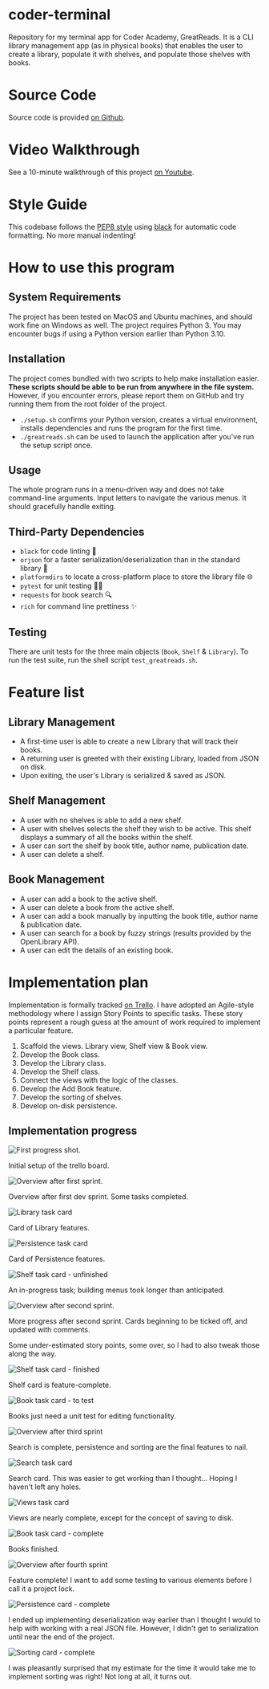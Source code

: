 # coder-terminal

Repository for my terminal app for Coder Academy, GreatReads. It is a CLI library management app (as in physical books) that enables the user to create a library, populate it with shelves, and populate those shelves with books.

# Source Code

Source code is provided [on Github](https://github.com/willr42/coder-terminal).

# Video Walkthrough

See a 10-minute walkthrough of this project [on Youtube](https://youtu.be/mmM8n5h9yAQ).

# Style Guide

This codebase follows the [PEP8 style](https://peps.python.org/pep-0008/) using [black](https://github.com/psf/black) for automatic code formatting. No more manual indenting!

# How to use this program

## System Requirements

The project has been tested on MacOS and Ubuntu machines, and should work fine on Windows as well. The project requires Python 3. You may encounter bugs if using a Python version earlier than Python 3.10.

## Installation

The project comes bundled with two scripts to help make installation easier. **These scripts should be able to be run from anywhere in the file system.** However, if you encounter errors, please report them on GitHub and try running them from the root folder of the project.

- `./setup.sh` confirms your Python version, creates a virtual environment, installs dependencies and runs the program for the first time.
- `./greatreads.sh` can be used to launch the application after you've run the setup script once.

## Usage

The whole program runs in a menu-driven way and does not take command-line arguments. Input letters to navigate the various menus. It should gracefully handle exiting.

## Third-Party Dependencies

- `black` for code linting 💅
- `orjson` for a faster serialization/deserialization than in the standard library 🚅
- `platformdirs` to locate a cross-platform place to store the library file 🌐
- `pytest` for unit testing 👨‍🔬
- `requests` for book search 🔍
- `rich` for command line prettiness ✨

## Testing

There are unit tests for the three main objects (`Book`, `Shelf` & `Library`). To run the test suite, run the shell script `test_greatreads.sh`.

# Feature list

## Library Management

- A first-time user is able to create a new Library that will track their books.
- A returning user is greeted with their existing Library, loaded from JSON on disk.
- Upon exiting, the user's Library is serialized & saved as JSON.

## Shelf Management

- A user with no shelves is able to add a new shelf.
- A user with shelves selects the shelf they wish to be active. This shelf displays a summary of all the books within the shelf.
- A user can sort the shelf by book title, author name, publication date.
- A user can delete a shelf.

## Book Management

- A user can add a book to the active shelf.
- A user can delete a book from the active shelf.
- A user can add a book manually by inputting the book title, author name & publication date.
- A user can search for a book by fuzzy strings (results provided by the OpenLibrary API).
- A user can edit the details of an existing book.

# Implementation plan

Implementation is formally tracked [on Trello](https://trello.com/b/8nrTX4Wp/greatreads). I have adopted an Agile-style methodology where I assign Story Points to specific tasks. These story points represent a rough guess at the amount of work required to implement a particular feature.

1. Scaffold the views. Library view, Shelf view & Book view.
2. Develop the Book class.
3. Develop the Library class.
4. Develop the Shelf class.
5. Connect the views with the logic of the classes.
6. Develop the Add Book feature.
7. Develop the sorting of shelves.
8. Develop on-disk persistence.

## Implementation progress

![First progress shot.](./docs/progress-00-overview.jpg)

Initial setup of the trello board.

![Overview after first sprint.](./docs/progress-01-overview.jpg)

Overview after first dev sprint. Some tasks completed.

![Library task card](./docs/progress-01-library.jpg)

Card of Library features.

![Persistence task card](./docs/progress-01-persistence.jpg)

Card of Persistence features.

![Shelf task card - unfinished](./docs/progress-02-shelves.jpg)

An in-progress task; building menus took longer than anticipated.

![Overview after second sprint.](./docs/progress-03-overview.jpg)

More progress after second sprint. Cards beginning to be ticked off, and updated with comments.

Some under-estimated story points, some over, so I had to also tweak those along the way.

![Shelf task card - finished](./docs/progress-03-shelves.jpg)

Shelf card is feature-complete.

![Book task card - to test](./docs/progress-03-books.jpg)

Books just need a unit test for editing functionality.

![Overview after third sprint](./docs/progress-04-overview.png)

Search is complete, persistence and sorting are the final features to nail.

![Search task card](./docs/progress-04-search.png)

Search card. This was easier to get working than I thought... Hoping I haven't left any holes.

![Views task card](./docs/progress-04-views.png)

Views are nearly complete, except for the concept of saving to disk.

![Book task card - complete](./docs/progress-04-books.png)

Books finished.

![Overview after fourth sprint](./docs/progress-05-overview.png)

Feature complete! I want to add some testing to various elements before I call it a project lock.

![Persistence card - complete](./docs/progress-05-persistence.png)

I ended up implementing deserialization way earlier than I thought I would to help with working with a real JSON file. However, I didn't get to serialization until near the end of the project.

![Sorting card - complete](./docs/progress-05-sorting.png)

I was pleasantly surprised that my estimate for the time it would take me to implement sorting was right! Not long at all, it turns out.
